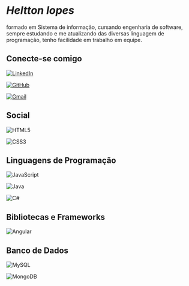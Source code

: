 
# *Heltton lopes*

formado em Sistema de informação, cursando engenharia de software, sempre estudando e me atualizando das diversas linguagem de programação, tenho facilidade em trabalho em equipe.

## Conecte-se comigo

[![LinkedIn](https://img.shields.io/badge/LinkedIn-0077B5?style=for-the-badge&logo=linkedin&logoColor=white)](https://www.linkedin.com/in/helton-lopes-382602124/) 

[![GitHub](https://img.shields.io/badge/GitHub-100000?style=for-the-badge&logo=github&logoColor=white)](https://github.com/heltton2024)


[![Gmail](https://img.shields.io/badge/Gmail-333333?style=for-the-badge&logo=gmail&logoColor=red)](mailto:helton.aldg@gmail.com)

## Social

![HTML5](https://img.shields.io/badge/HTML5-E34F26?style=for-the-badge&logo=html5&logoColor=white)

![CSS3](https://img.shields.io/badge/CSS3-1572B6?style=for-the-badge&logo=css3&logoColor=white)

## Linguagens de Programação

![JavaScript](https://img.shields.io/badge/JavaScript-F7DF1E?style=for-the-badge&logo=javascript&logoColor=black)

![Java](https://img.shields.io/badge/java-%23ED8B00.svg?style=for-the-badge&logo=openjdk&logoColor=white)

![C#](https://img.shields.io/badge/C%23-239120?style=for-the-badge&logo=c-sharp&logoColor=white)

## Bibliotecas e Frameworks

![Angular](https://img.shields.io/badge/Angular-DD0031?style=for-the-badge&logo=angular&logoColor=white)

## Banco de Dados

![MySQL](https://img.shields.io/badge/MySQL-00000F?style=for-the-badge&logo=mysql&logoColor=white) 

![MongoDB](https://img.shields.io/badge/MongoDB-%234ea94b.svg?style=for-the-badge&logo=mongodb&logoColor=white)




